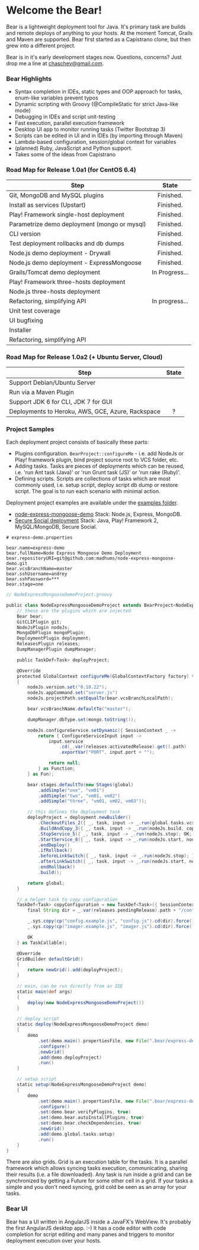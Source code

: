 # Welcome the Bear!

Bear is a lightweight deployment tool for Java. It's primary task are builds and remote deploys of anything to your hosts. At the moment Tomcat, Grails and Maven are supported. Bear first started as a Capistrano clone, but then grew into a different project.

Bear is in it's early development stages now. Questions, concerns? Just drop me a line at chaschev@gmail.com.

### Bear Highlights

* Syntax completion in IDEs, static types and OOP approach for tasks, enum-like variables prevent typos
* Dynamic scripting with Groovy (@CompileStatic for strict Java-like mode)
* Debugging in IDEs and script unit-testing
* Fast execution, parallel execution framework
* Desktop UI app to monitor running tasks (Twitter Bootstrap 3)
* Scripts can be edited in UI and in IDEs (by importing through Maven)
* Lambda-based configuration, session/global context for variables
* (planned) Ruby, JavaScript and Python support.
* Takes some of the ideas from Capistrano

### Road Map for Release 1.0a1 (for CentOS 6.4)

| Step                                         | State          |
| -------------------------------------------- |:--------------:|
| Git, MongoDB and MySQL plugins               | Finished.      |
| Install as services (Upstart)                | Finished.      |
| Play! Framework single-host deployment       | Finished.      |
| Parametrize demo deployment (mongo or mysql) | Finished.      |
| CLI version                                  | Finished.      |
| Test deployment rollbacks and db dumps       | Finished.      |
| Node.js demo deployment - Drywall            | Finished.      |
| Node.js demo deployment - ExpressMongoose    | Finished.      |
| Grails/Tomcat demo deployment                | In Progress... |
| Play! Framework three-hosts deployment       |                |
| Node.js three-hosts deployment               |                |
| Refactoring, simplifying API                 | In progress... |
| Unit test coverage                           |                |
| UI bugfixing                                 |                |
| Installer                                    |                |
| Refactoring, simplifying API                 |                |


### Road Map for Release 1.0a2 (+ Ubuntu Server, Cloud)

| Step                                              | State          |
| ------------------------------------------------- |:--------------:|
| Support Debian/Ubuntu Server                      |                |
| Run via a Maven Plugin                            |                |
| Support JDK 6 for CLI, JDK 7 for GUI              |                |
| Deployments to Heroku, AWS, GCE, Azure, Rackspace |      ?       |

### Project Samples

Each deployment project consists of basically these parts:

* Plugins configuration. `BearProject::configureMe` - i.e. add NodeJs or Play! framework plugin, bind project source root to VCS folder, etc.
* Adding tasks. Tasks are pieces of deployments which can be reused, i.e. 'run Ant task (Java)' or 'run Grunt task (JS)' or 'run rake (Ruby)'.
* Defining scripts. Scripts are collections of tasks which are most commonly used, i.e. setup script, deploy script db dump or restore script. The goal is to run each scenario with minimal action.

Deployment project examples are available under the [examples folder][examplesFolder].

* [node-express-mongoose-demo][NodeExpressMongooseDemoProject] Stack: Node.js, Express, MongoDB.
* [Secure Social deployment][SecureSocialDemoProject] Stack: Java, Play! Framework 2, MySQL/MongoDB, Secure Social.

[NodeExpressMongooseDemoProject]: https://github.com/chaschev/bear/blob/master/src/main/groovy/examples/node/NodeExpressMongooseDemoProject.groovy
[SecureSocialDemoProject]: https://github.com/chaschev/bear/blob/master/src/main/groovy/examples/java/SecureSocialDemoProject.groovy 


```properties
# express-demo.properties

bear.name=express-demo
bear.fullName=Node Express Mongoose Demo Deployment
bear.repositoryURI=git@github.com:madhums/node-express-mongoose-demo.git
bear.vcsBranchName=master
bear.sshUsername=andrey
bear.sshPassword=***
bear.stage=one
```

```groovy
// NodeExpressMongooseDemoProject.groovy

public class NodeExpressMongooseDemoProject extends BearProject<NodeExpressMongooseDemoProject> {
    // these are the plugins which are injected
    Bear bear;
    GitCLIPlugin git;
    NodeJsPlugin nodeJs;
    MongoDbPlugin mongoPlugin;
    DeploymentPlugin deployment;
    ReleasesPlugin releases;
    DumpManagerPlugin dumpManager;

    public TaskDef<Task> deployProject;

    @Override
    protected GlobalContext configureMe(GlobalContextFactory factory) throws Exception
    {
        nodeJs.version.set("0.10.22");
        nodeJs.appCommand.set("server.js")
        nodeJs.projectPath.setEqualTo(bear.vcsBranchLocalPath);

        bear.vcsBranchName.defaultTo("master");

        dumpManager.dbType.set(mongo.toString());

        nodeJs.configureService.setDynamic({ SessionContext _ ->
            return { ConfigureServiceInput input ->
                input.service
                    .cd(_.var(releases.activatedRelease).get().path)
                    .exportVar("PORT", input.port + "");

                return null;
            } as Function;
        } as Fun);

        bear.stages.defaultTo(new Stages(global)
            .addSimple("one", "vm01")
            .addSimple("two", "vm01, vm02")
            .addSimple("three", "vm01, vm02, vm03"));

        // this defines the deployment task
        deployProject = deployment.newBuilder()
            .CheckoutFiles_2({ _, task, input -> _.run(global.tasks.vcsUpdate); } as TaskCallable)
            .BuildAndCopy_3({ _, task, input -> _.run(nodeJs.build, copyConfiguration); } as TaskCallable)
            .StopService_5({ _, task, input -> _.run(nodeJs.stop); OK; } as TaskCallable)
            .StartService_8({ _, task, input -> _.run(nodeJs.start, nodeJs.watchStart); } as TaskCallable)
            .endDeploy()
            .ifRollback()
            .beforeLinkSwitch({ _, task, input -> _.run(nodeJs.stop); } as TaskCallable)
            .afterLinkSwitch({ _, task, input -> _.run(nodeJs.start, nodeJs.watchStart); } as TaskCallable)
            .endRollback()
            .build();

        return global;
    }

    // a helper task to copy configuration
    TaskDef<Task> copyConfiguration = new TaskDef<Task>({ SessionContext _, task, Object input ->
        final String dir = _.var(releases.pendingRelease).path + "/config"

        _.sys.copy(cp("config.example.js", "config.js").cd(dir).force()).throwIfError();
        _.sys.copy(cp("imager.example.js", "imager.js").cd(dir).force()).throwIfError();

        OK
    } as TaskCallable);

    @Override
    GridBuilder defaultGrid()
    {
        return newGrid().add(deployProject);
    }

    // main, can be run directly from an IDE
    static main(def args)
    {
        deploy(new NodeExpressMongooseDemoProject())
    }

    // deploy script
    static deploy(NodeExpressMongooseDemoProject demo)
    {
        demo
            .set(demo.main().propertiesFile, new File(".bear/express-demo.properties"))
            .configure()
            .newGrid()
            .add(demo.deployProject)
            .run()
    }

    // setup script
    static setup(NodeExpressMongooseDemoProject demo)
    {
        demo
            .set(demo.main().propertiesFile, new File(".bear/express-demo.properties"))
            .configure()
            .set(demo.bear.verifyPlugins, true)
            .set(demo.bear.autoInstallPlugins, true)
            .set(demo.bear.checkDependencies, true)
            .newGrid()
            .add(demo.global.tasks.setup)
            .run()
    }
}
```

There are also grids. Grid is an execution table for the tasks. It is a parallel framework which allows syncing tasks execution, communicating, sharing their results (i.e. a file downloaded). Any task is run inside a grid and can be synchronized by getting a Future for some other cell in a grid. If your tasks a simple and you don't need syncing, grid cold be seen as an array for your tasks.

[examplesFolder]: https://github.com/chaschev/bear/tree/master/src/main/groovy/examples

### Bear UI

Bear has a UI written in AngularJS inside a JavaFX's WebView. It's probably the first AngularJS desktop app. :-) It has  a code editor with code completion for script editing and many panes and triggers to monitor deployment execution over your hosts.

